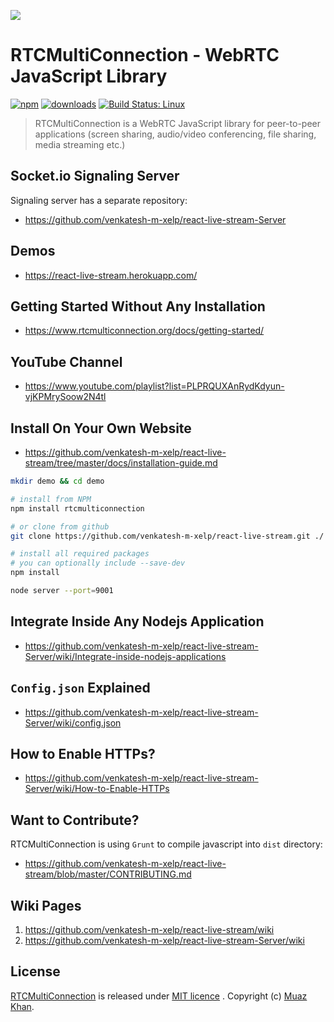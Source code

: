 ![](https://i.imgur.com/MFfRBSM.png)

# RTCMultiConnection - WebRTC JavaScript Library

[![npm](https://img.shields.io/npm/v/rtcmulticonnection.svg)](https://npmjs.org/package/rtcmulticonnection) [![downloads](https://img.shields.io/npm/dm/rtcmulticonnection.svg)](https://npmjs.org/package/rtcmulticonnection) [![Build Status: Linux](https://travis-ci.org/venkatesh-m-xelp/react-live-stream.png?branch=master)](https://travis-ci.org/venkatesh-m-xelp/react-live-stream)

> RTCMultiConnection is a WebRTC JavaScript library for peer-to-peer applications (screen sharing, audio/video conferencing, file sharing, media streaming etc.)

## Socket.io Signaling Server

Signaling server has a separate repository:

* https://github.com/venkatesh-m-xelp/react-live-stream-Server

## Demos

* https://react-live-stream.herokuapp.com/

## Getting Started Without Any Installation

* https://www.rtcmulticonnection.org/docs/getting-started/

## YouTube Channel

* https://www.youtube.com/playlist?list=PLPRQUXAnRydKdyun-vjKPMrySoow2N4tl

## Install On Your Own Website

* https://github.com/venkatesh-m-xelp/react-live-stream/tree/master/docs/installation-guide.md

```sh
mkdir demo && cd demo

# install from NPM
npm install rtcmulticonnection

# or clone from github
git clone https://github.com/venkatesh-m-xelp/react-live-stream.git ./

# install all required packages
# you can optionally include --save-dev
npm install

node server --port=9001
```

## Integrate Inside Any Nodejs Application

* https://github.com/venkatesh-m-xelp/react-live-stream-Server/wiki/Integrate-inside-nodejs-applications

## `Config.json` Explained

* https://github.com/venkatesh-m-xelp/react-live-stream-Server/wiki/config.json

## How to Enable HTTPs?

* https://github.com/venkatesh-m-xelp/react-live-stream-Server/wiki/How-to-Enable-HTTPs

## Want to Contribute?

RTCMultiConnection is using `Grunt` to compile javascript into `dist` directory:

* https://github.com/venkatesh-m-xelp/react-live-stream/blob/master/CONTRIBUTING.md

## Wiki Pages

1. https://github.com/venkatesh-m-xelp/react-live-stream/wiki
2. https://github.com/venkatesh-m-xelp/react-live-stream-Server/wiki

## License

[RTCMultiConnection](https://github.com/venkatesh-m-xelp/react-live-stream) is released under [MIT licence](https://github.com/venkatesh-m-xelp/react-live-stream/blob/master/LICENSE.md) . Copyright (c) [Muaz Khan](https://MuazKhan.com/).
